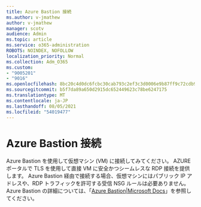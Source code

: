 ```yaml
---
title: Azure Bastion 接続
ms.author: v-jmathew
author: v-jmathew
manager: scotv
audience: Admin
ms.topic: article
ms.service: o365-administration
ROBOTS: NOINDEX, NOFOLLOW
localization_priority: Normal
ms.collection: Adm_O365
ms.custom:
- "9005201"
- "9016"
ms.openlocfilehash: 8bc20c4d0dc6fcbc30cab793c2ef3c3d0006e9b87ff9c72cdb9ad27a5f2080ef
ms.sourcegitcommit: b5f7da89a650d2915dc652449623c78be6247175
ms.translationtype: MT
ms.contentlocale: ja-JP
ms.lasthandoff: 08/05/2021
ms.locfileid: "54019477"
---
```

# <a name="azure-bastion-connect"></a>Azure Bastion 接続

Azure Bastion を使用して仮想マシン (VM) に接続してみてください。 AZURE ポータルで TLS を使用して直接 VM に安全かつシームレスな RDP 接続を提供します。 Azure Bastion 経由で接続する場合、仮想マシンにはパブリック IP アドレスや、RDP トラフィックを許可する受信 NSG ルールは必要ありません。 Azure Bastion の詳細については、「[Azure Bastion|Microsoft Docs](https://docs.microsoft.com/azure/bastion/bastion-overview)」を参照してください。
